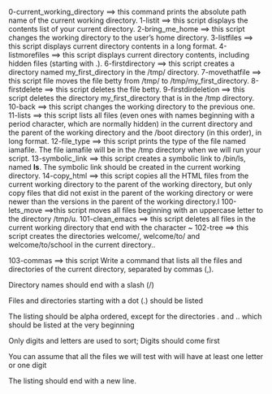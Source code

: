 0-current_working_directory ==> this command prints the absolute path name of the current working directory.
1-listit ==> this script displays the contents list of your current directory.
2-bring_me_home ==> this script changes the working directory to the user’s home directory.
3-listfiles ==> this script displays current directory contents in a long format.
4-listmorefiles ==> this script displays current directory contents, including hidden files (starting with .).
6-firstdirectory ==> this script creates a directory named my_first_directory in the /tmp/ directory.
7-movethatfile ==> this script file moves the file betty from /tmp/ to /tmp/my_first_directory.
8-firstdelete ==> this script deletes the file betty.
9-firstdirdeletion ==> this script deletes the directory my_first_directory that is in the /tmp directory.
10-back ==> this script changes the working directory to the previous one.
11-lists ==> this script lists all files (even ones with names beginning with a period character, which are normally hidden) in the current directory and the parent of the working directory and the /boot directory (in this order), in long format.
12-file_type ==> this script prints the type of the file named iamafile. The file iamafile will be in the /tmp directory when we will run your script.
13-symbolic_link ==> this script creates a symbolic link to /bin/ls, named __ls__. The symbolic link should be created in the current working directory.
14-copy_html ==> this script copies all the HTML files from the current working directory to the parent of the working directory, but only copy files that did not exist in the parent of the working directory or were newer than the versions in the parent of the working directory.I
100-lets_move ==>this script moves all files beginning with an uppercase letter to the directory /tmp/u.
101-clean_emacs ==> this script deletes all files in the current working directory that end with the character ~
102-tree ==> this script creates the directories welcome/, welcome/to/ and welcome/to/school in the current directory..

103-commas ==> this script Write a command that lists all the files and directories of the current directory, separated by commas (,).



Directory names should end with a slash (/)

Files and directories starting with a dot (.) should be listed

The listing should be alpha ordered, except for the directories . and .. which should be listed at the very beginning

Only digits and letters are used to sort; Digits should come first

You can assume that all the files we will test with will have at least one letter or one digit

The listing should end with a new line.
